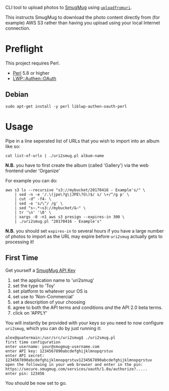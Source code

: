 CLI tool to upload photos to [SmugMug](https://smugmug.com) using [`uploadfromuri`](https://api.smugmug.com/api/v2/album/SJT3DX!uploadfromuri).

This instructs SmugMug to download the photo content directly from (for example) AWS S3 rather than having you upload using your local Internet connection.

# Preflight

This project requires Perl.

 * [Perl](https://perl.org) 5.8 or higher
 * [LWP::Authen::OAuth](https://metacpan.org/pod/LWP::Authen::OAuth)

## Debian

    sudo apt-get install -y perl liblwp-authen-oauth-perl

# Usage

Pipe in a line seperated list of URLs that you wish to import into an album like so:

    cat list-of-urls | ./uri2smug.pl album-name

**N.B.** you have to first create the album (called 'Gallery') via the web frontend under 'Organize'

For example you can do:

    aws s3 ls --recursive "s3://mybucket/20170416 - Example's/" \
    	| sed -n -e '/.\(jpe\?g\|JPE\?G\)$/ s/ \+/^/g p' \
    	| cut -d^ -f4- \
    	| sed -e 's/\^/ /g' \
    	| sed "s~.*~s3://mybucket/&~" \
    	| tr '\n' '\0' \
    	| xargs -0 -n1 aws s3 presign --expires-in 300 \
    	| ./uri2smug.pl "20170416 - Example's"

**N.B.** you should set `expires-in` to several hours if you have a large number of photos to import as the URL may expire before `uri2smug` actually gets to processing it!

## First Time

Get yourself a [SmugMug API Key](https://api.smugmug.com/api/v2/doc/tutorial/api-key.html)

 1. set the application name to 'uri2smug'
 1. set the type to 'Toy'
 1. set platform to whatever your OS is
 1. set use to 'Non-Commercial'
 1. set a description of your choosing
 1. agree to both the API terms and conditions *and* the API 2.0 beta terms.
 1. click on 'APPLY'

You will instantly be provided with your keys so you need to now configure `uri2smug`, which you can do by just running it:

    alex@quatermain:/usr/src/uri2smug$ ./uri2smug.pl
    first time configuration
    enter username: your@smugmug-username.com
    enter API key: 1234567890abcdefghijklmnopqrstuv
    enter API secret: 1234567890abcdefghijklmnopqrstuv1234567890abcdefghijklmnopqrstuv
    open the following in your web browser and enter in the pin:
    https://secure.smugmug.com/services/oauth/1.0a/authorize?.....
    enter pin: 123456

You should be now set to go.
